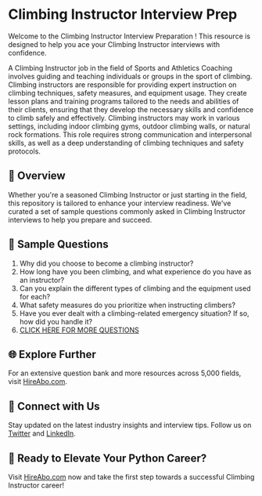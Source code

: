 # Climbing Instructor Interview Prep

Welcome to the Climbing Instructor Interview Preparation ! This resource is designed to help you ace your Climbing Instructor interviews with confidence.

A Climbing Instructor job in the field of Sports and Athletics Coaching involves guiding and teaching individuals or groups in the sport of climbing. Climbing instructors are responsible for providing expert instruction on climbing techniques, safety measures, and equipment usage. They create lesson plans and training programs tailored to the needs and abilities of their clients, ensuring that they develop the necessary skills and confidence to climb safely and effectively. Climbing instructors may work in various settings, including indoor climbing gyms, outdoor climbing walls, or natural rock formations. This role requires strong communication and interpersonal skills, as well as a deep understanding of climbing techniques and safety protocols.

## 🚀 Overview

Whether you're a seasoned Climbing Instructor or just starting in the field, this repository is tailored to enhance your interview readiness. We've curated a set of sample questions commonly asked in Climbing Instructor interviews to help you prepare and succeed.

## 📝 Sample Questions

1. Why did you choose to become a climbing instructor?
2. How long have you been climbing, and what experience do you have as an instructor?
3. Can you explain the different types of climbing and the equipment used for each?
4. What safety measures do you prioritize when instructing climbers?
5. Have you ever dealt with a climbing-related emergency situation? If so, how did you handle it?
6. [CLICK HERE FOR MORE QUESTIONS](https://hireabo.com/job/15_0_35/Climbing%20Instructor)

## 🌐 Explore Further

For an extensive question bank and more resources across 5,000 fields, visit [HireAbo.com](https://www.hireabo.com).

## 📱 Connect with Us

Stay updated on the latest industry insights and interview tips. Follow us on [Twitter](https://twitter.com/hireabo) and [LinkedIn](https://www.linkedin.com/in/hire-abo-3609972a8/).

## 🚀 Ready to Elevate Your Python Career?

Visit [HireAbo.com](https://www.hireabo.com) now and take the first step towards a successful Climbing Instructor career!